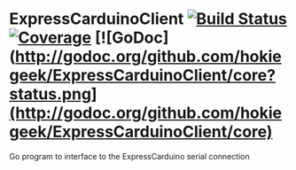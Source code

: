 # ExpressCarduinoClient [![Build Status](https://travis-ci.org/HokieGeek/ExpressCarduinoClient.svg?branch=master)](https://travis-ci.org/HokieGeek/ExpressCarduinoClient) [![Coverage](http://gocover.io/_badge/github.com/HokieGeek/ExpressCarduinoClient/core?0)](http://gocover.io/github.com/HokieGeek/ExpressCarduinoClient/core) [![GoDoc](http://godoc.org/github.com/hokiegeek/ExpressCarduinoClient/core?status.png](http://godoc.org/github.com/hokiegeek/ExpressCarduinoClient/core)
Go program to interface to the ExpressCarduino serial connection
